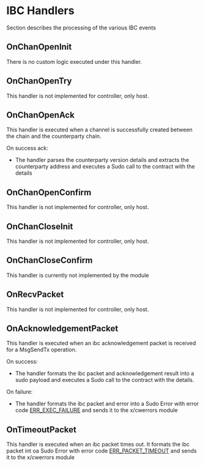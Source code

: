 # IBC Handlers

Section describes the processing of the various IBC events

## OnChanOpenInit

There is no custom logic executed under this handler.

## OnChanOpenTry

This handler is not implemented for controller, only host.

## OnChanOpenAck

This handler is executed when a channel is successfully created between the chain and the counterparty chain. 

On success ack: 
* The handler parses the counterparty version details and extracts the counterparty address and executes a Sudo call to the contract with the details

## OnChanOpenConfirm

This handler is not implemented for controller, only host.

## OnChanCloseInit

This handler is not implemented for controller, only host.

## OnChanCloseConfirm

This handler is currently not implemented by the module

## OnRecvPacket

This handler is not implemented for controller, only host.

## OnAcknowledgementPacket

This handler is executed when an ibc acknowledgement packet is received for a MsgSendTx operation.

On success:
* The handler formats the ibc packet and acknowledgement result into a sudo payload and executes a Sudo call to the contract with the details.

On failure:
* The handler formats the ibc packet and error into a Sudo Error with error code [ERR_EXEC_FAILURE](05_errors.md) and sends it to the x/cwerrors module

## OnTimeoutPacket

This handler is executed when an ibc packet times out. It formats the ibc packet int oa Sudo Error with error code  [ERR_PACKET_TIMEOUT](05_errors.md) and sends it to the x/cwerrors module